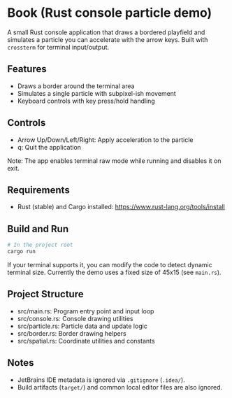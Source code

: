 # Book (Rust console particle demo)

A small Rust console application that draws a bordered playfield and simulates a particle you can accelerate with the arrow keys. Built with `crossterm` for terminal input/output.

## Features
- Draws a border around the terminal area
- Simulates a single particle with subpixel-ish movement
- Keyboard controls with key press/hold handling

## Controls
- Arrow Up/Down/Left/Right: Apply acceleration to the particle
- q: Quit the application

Note: The app enables terminal raw mode while running and disables it on exit.

## Requirements
- Rust (stable) and Cargo installed: https://www.rust-lang.org/tools/install

## Build and Run
```bash
# In the project root
cargo run
```

If your terminal supports it, you can modify the code to detect dynamic terminal size. Currently the demo uses a fixed size of 45x15 (see `main.rs`).

## Project Structure
- src/main.rs: Program entry point and input loop
- src/console.rs: Console drawing utilities
- src/particle.rs: Particle data and update logic
- src/border.rs: Border drawing helpers
- src/spatial.rs: Coordinate utilities and constants

## Notes
- JetBrains IDE metadata is ignored via `.gitignore` (`.idea/`).
- Build artifacts (`target/`) and common local editor files are also ignored.
